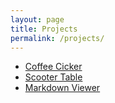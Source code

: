 ```yaml
---
layout: page
title: Projects
permalink: /projects/
---
```


- [Coffee Cicker](coffee_clicker)
- [Scooter Table](https://ngozinwogwugwu.github.io/scooter_table/)
- [Markdown Viewer](markdown_viewer)
